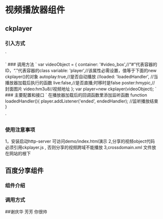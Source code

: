 # 视频播放器组件

## ckplayer


### 引入方式
`
<link rel="stylesheet" type="text/css" href="../share.css"/>
<script type="text/javascript" src='../dist/ckplayer.js'></script>
<script type="text/javascript" src='../index.js'></script>
`
### 调用方法
`
var videoObject = {
            container: '#video_box',//“#”代表容器的ID，“.”代表容器的class
            variable: 'player',//该属性必需设置，值等于下面的new ckplayer()的对象
            autoplay:true,//是否自动播放
            //loaded: 'loadedHandler', //当播放器加载后执行的函数      
            live:false,//是否直播;时移时是false
            poster:hmypic,//封面图片
            video:hm3u8//视频地址
        };
        var player=new ckplayer(videoObject);
`
### 主要配置和接口
`
在播放器加载后的回调函数里添加监听函数
function loadedHandler(){
          player.addListener('ended', endedHandler); //监听播放结束
        }

`

### 使用注意事项
1，安装启动http-server 可访问demo/index.html演示
2,分享的视频object代码必须引用ckplayer.js , 否则分享的视频跨域不能播放
3,crossdomain.xml 文件放在网站的根下

## 百度分享组件

### 组件介绍

### 调用方式

##谢庆华 芳芳 你很帅



